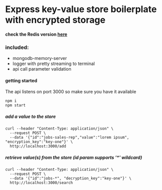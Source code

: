 # Express key-value store boilerplate with encrypted storage
#### check the Redis version [here](https://github.com/rluncasu/express-encrypted-store/tree/redis)

### included:
- mongodb-memory-server
- logger with pretty streaming to terminal
- api call parameter validation

#### getting started
The api listens on port 3000 so make sure you have it available

```
npm i
npm start
```

##### add a value to the store
```
curl --header "Content-Type: application/json" \
  --request POST \
  --data '{"id":"jobs-sales-rep","value":"lorem ipsum", "encryption_key":"key-one"}' \
  http://localhost:3000/add
```

##### retrieve value(s) from the store (id param supports '*' wildcard)
```
curl --header "Content-Type: application/json" \
  --request POST \
  --data '{"id":"jobs-*", "decryption_key":"key-one"}' \
  http://localhost:3000/search
```